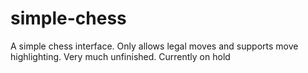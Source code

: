 # simple-chess
A simple chess interface. Only allows legal moves and supports move highlighting. 
Very much unfinished. Currently on hold
